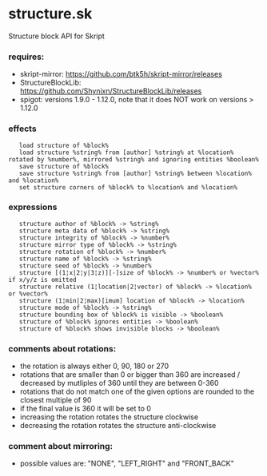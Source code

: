 # structure.sk
Structure block API for Skript

### requires:
*   skript-mirror: https://github.com/btk5h/skript-mirror/releases
*   StructureBlockLib: https://github.com/Shynixn/StructureBlockLib/releases
*   spigot: versions 1.9.0 - 1.12.0, note that it does NOT work on versions > 1.12.0

### effects
```
   load structure of %block%
   load structure %string% from [author] %string% at %location% rotated by %number%, mirrored %string% and ignoring entities %boolean%
   save structure of %block%
   save structure %string% from [author] %string% between %location% and %location%
   set structure corners of %block% to %location% and %location%
```
### expressions
```
   structure author of %block% -> %string%
   structure meta data of %block% -> %string%
   structure integrity of %block% -> %number%
   structure mirror type of %block% -> %string%
   structure rotation of %block% -> %number%
   structure name of %block% -> %string%
   structure seed of %block% -> %number%
   structure [(1¦x|2¦y|3¦z)][-]size of %block% -> %number% or %vector% if x/y/z is omitted
   structure relative (1¦location|2¦vector) of %block% -> %location% or %vector%
   structure (1¦min|2¦max)[imum] location of %block% -> %location%
   structure mode of %block% -> %string%
   structure bounding box of %block% is visible -> %boolean%
   structure of %block% ignores entities -> %boolean%
   structure of %block% shows invisible blocks -> %boolean%
```
### comments about rotations:
*   the rotation is always either 0, 90, 180 or 270
*   rotations that are smaller than 0 or bigger than 360 are increased / decreased by mutliples of 360 until they are between 0-360
*   rotations that do not match one of the given options are rounded to the closest multiple of 90
*   if the final value is 360 it will be set to 0
*   increasing the rotation rotates the structure clockwise
*   decreasing the rotation rotates the structure anti-clockwise
### comment about mirroring:
*   possible values are: "NONE", "LEFT_RIGHT" and "FRONT_BACK"
